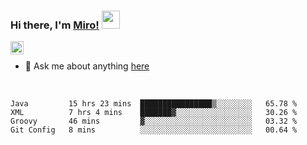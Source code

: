### Hi there, I'm [Miro!](https://castariva18.github.io/)  <img src="https://github.com/TheDudeThatCode/TheDudeThatCode/blob/master/Assets/Hi.gif" width="29px">

<a href="https://discord.gg/bhPzjwR">
  <img align="left" alt="Clown Discord" width="21px" src="https://cdn4.iconfinder.com/data/icons/logos-and-brands/512/91_Discord_logo_logos-512.png" />
</a>

<br />

- 💬 Ask me about anything [here](https://github.com/castariva18/castariva18/issues)

<br />

<!--START_SECTION:waka-->
```text
Java         15 hrs 23 mins  ████████████████▒░░░░░░░░   65.78 % 
XML          7 hrs 4 mins    ███████▓░░░░░░░░░░░░░░░░░   30.26 % 
Groovy       46 mins         ▓░░░░░░░░░░░░░░░░░░░░░░░░   03.32 % 
Git Config   8 mins          ░░░░░░░░░░░░░░░░░░░░░░░░░   00.64 % 
```
<!--END_SECTION:waka-->
